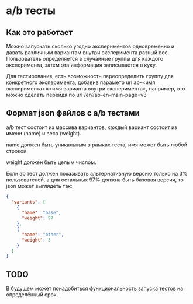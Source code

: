 # a/b тесты

## Как это работает

Можно запускать сколько угодно экспериментов одновременно и 
давать различным вариантам внутри эксперимента разный вес.
Пользователь определяется в случайные группы для каждого эксперимента, затем эта информация записывается в куку.

Для тестирования, есть возможность переопределить группу для конкретного эксперимента, добавив параметр url
ab-<имя эксперимента>=<имя варианта внутри эксперимента>, например, это можно сделать перейдя по url
/en?ab-en-main-page=v3

## Формат json файлов с a/b тестами

a/b тест состоит из массива вариантов, каждый вариант состоит из имени (name) и веса (weight).

name должен быть уникальным в рамках теста, имя может быть любой строкой

weight должен быть целым числом.

Если ab тест должен показывать альтернативную версию только на 3% пользователей, а для остальных 97% должна быть базовая версия, то json может выглядеть так:
```json
{
  "variants": [
    {
      "name": "base",
      "weight": 97
    },
    {
      "name": "other",
      "weight": 3
    }
  ]
}

```

## TODO

В будущем может понадобиться функциональность запуска тестов на определённый срок.

